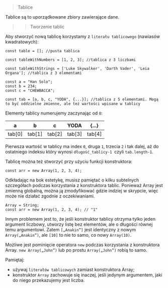 > Tablice

Tablice są to uporządkowane zbiory zawierające dane. 


>> Tworzenie tablic

Aby stworzyć nową tablicę korzystamy z `literału tablicowego` (nawiasów kwadratowych):

```
const table = []; //pusta tablica

const tableWithNumbers = [1, 2, 3]; //tablica z 3 liczbami

const tableWithStrings = ['Luke Skywalker', 'Darth Vader', 'Leia Organa']; //tablica z 3 elementami

```



```
const a = "Han Solo";
const b = 234;
const c = "CHEWBACCA";

const tab = [a, b, c, "YODA", {...}]; //tablica z 5 elementami. Mogą to być oddzielne zmienne, ale też wartości wpisane w tablicy
```

Elementy tablicy numerujemy zaczynając od `0`:

| a | b | c | YODA | {...} |
|---|---|---|------|-------|
|tab[0]|tab[1]|tab[2]|tab[3]|tab[4]|

Pierwsza wartość w tablicy ma index `0`, druga `1`, trzecia `2` i tak dalej, aż do ostatniego indeksu który wynosi `długość_tablicy-1 `czyli `tab.length-1`.


Tablicę można też stworzyć przy użyciu funkcji konstruktora:

```
const arr = new Array(1, 2, 3, 4);
```
Odkładając na bok estetykę, musisz pamiętać o kilku subtelnych szczegółach podczas korzystania z konstruktora tablic. Ponieważ Array jest zmienną globalną, można ją zmodyfikować gdzie indziej w skrypcie, więc może nie działać zgodnie z oczekiwaniami.

```
Array = String; 
const arr = new Array(1, 2, 3, 4); // "1" 
```
Innym problemem jest to, że jeśli konstruktor tablicy otrzyma tylko jeden argument liczbowy, utworzy listę bez elementów, ale o długości równej temu argumentowi. Zatem `[„Anakin”]` jest identyczny z nowym `Array(„Anakin”)`, ale `[10]` to nie to samo, co nowy `Array(10)`.

Możliwe jest pominięcie operatora `new` podczas korzystania z konstruktora Array.  `new Array(„John”)` lub po prostu `Array(„John”)` robią to samo.

Pamiętaj: 
- używaj `literałów tablicowych` zamiast konstruktora Array;
- konstruktor `Array` zachowuje się inaczej, jeśli jedynym argumentem, jaki do niego przekazujemy jest liczba.

